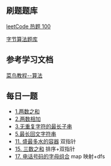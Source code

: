 ## 刷题题库

[leetCode 热题 100](https://leetcode.cn/problem-list/2cktkvj/)

[字节算法题库](https://leetcode.cn/explore/featured/card/bytedance/243/array-and-sorting/1020/)

## 参考学习文档

[菜鸟教程--算法](https://www.runoob.com/data-structures/shell-sort.html)

## 每日一题

- [1.两数之和](https://leetcode.cn/problems/two-sum/?favorite=2cktkvj)
- [2.两数相加](https://leetcode.cn/problems/add-two-numbers/?favorite=2cktkvj)
- [3.无重复字符的最长子串](https://leetcode.cn/problems/longest-substring-without-repeating-characters/?favorite=2cktkvj)
- [5.最长回文字符串](https://leetcode.cn/problems/longest-palindromic-substring/)
- [11. 盛最多水的容器](https://leetcode.cn/problems/container-with-most-water/?favorite=2cktkvj) 双指针
- [15. 三数之和](https://leetcode.cn/problems/3sum/?favorite=2cktkvj) 排序+双指针
- [17. 电话号码的字母组合](https://leetcode.cn/problems/letter-combinations-of-a-phone-number/) map 映射+dfs
